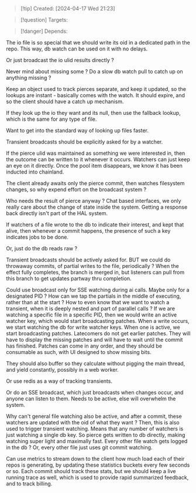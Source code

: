 
>[!tip] Created: [2024-04-17 Wed 21:23]

>[!question] Targets: 

>[!danger] Depends: 

The io file is so special that we should write its oid in a dedicated path in the repo.
This way, db watch can be used on it with no delays.

Or just broadcast the io ulid results directly ?

Never mind about missing some ? Do a slow db watch pull to catch up on anything missing ?

Keep an object used to track pierces separate, and keep it updated, so the lookups are instant - basically comes with the watch.  It should expire, and so the client should have a catch up mechanism.

If they look up the io they want and its null, then use the fallback lookup, which is the same for any type of file.

Want to get into the standard way of looking up files faster.

Transient broadcasts should be explicitly asked for by a watcher.

If the pierce ulid was maintained as something we were interested in, then the outcome can be written to it whenever it occurs.  Watchers can just keep an eye on it directly.  Once the pool item disappears, we know it has been inducted into chainland.

The client already awaits only the pierce commit, then watches filesystem changes, so why expend effort on the broadcast system ?

Who needs the result of pierce anyway ?  Chat based interfaces, we only really care about the change of state inside the system.  Getting a response back directly isn't part of the HAL system.

If watchers of a file wrote to the db to indicate their interest, and kept that alive, then whenever a commit happens, the presence of such a key indicates jobs to be done.

Or, just do the db reads raw ?

Transient broadcasts should be actively asked for.
BUT we could do throwaway commits, of partial writes to the file, periodically ?
When the effect fully completes, the branch is merged in, but listeners can pull from this branch to get updates partway thru completion.

Could use broadcast only for SSE watching during ai calls.  Maybe only for a designated PID ?
How can we tap the partials in the middle of executing, rather than at the start ?
How to even know that we want to watch a transient, when it is deeply nested and part of parallel calls ?
If we are watching a specific file in a specific PID, then we would write an active watcher key, which would start broadcasting patches.  When a write occurs, we start watching the db for write watcher keys.  When one is active, we start broadcasting patches.  Latecomers do not get earlier patches.  They will have to display the missing patches and will have to wait until the commit has finished.  Patches can come in any order, and they should be consumable as such, with UI designed to show missing bits.

They should also buffer so they calculate without pigging the main thread, and yield constantly, possibly in a web worker.

Or use redis as a way of tracking transients.


Or do an SSE broadcast, which just broadcasts when changes occur, and anyone can listen to them.
Needs to be active, else will overwhelm the system.

Why can't general file watching also be active, and after a commit, these watchers are updated with the oid of what they want ?
Then, this is also used to trigger transient watching.
Means that any number of watchers is just watching a single db key.
So pierce gets written to db directly, making watching super light and maximally fast.
Every other file watch gets logged in the db ?
Or, every other file just uses git commit watching.

Can use metrics to stream down to the client how much load each of their repos is generating, by updating these statistics buckets every few seconds or so.  Each commit should track these stats, but we should keep a live running trace as well, which is used to provide rapid summarized feedback, and to track billing.